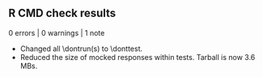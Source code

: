 ## R CMD check results

0 errors | 0 warnings | 1 note

* Changed all \dontrun(s) to \donttest.
* Reduced the size of mocked responses within tests. Tarball is now 3.6 MBs.
